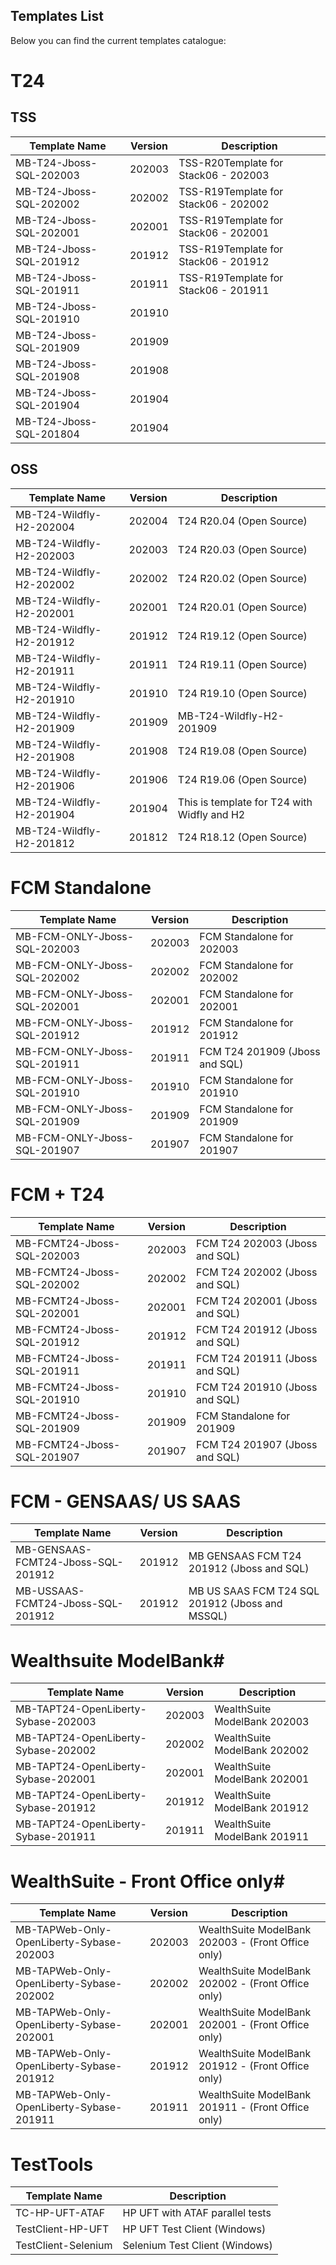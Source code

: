 
## Templates List ##


Below you can find the current templates catalogue: 

# T24   #
## TSS ##
| Template   Name         | Version | Description                          |
|-------------------------|---------|--------------------------------------|
| MB-T24-Jboss-SQL-202003 | 202003  | TSS-R20Template for Stack06 - 202003 |
| MB-T24-Jboss-SQL-202002 | 202002  | TSS-R19Template for Stack06 - 202002 |
| MB-T24-Jboss-SQL-202001 | 202001  | TSS-R19Template for Stack06 - 202001 |
| MB-T24-Jboss-SQL-201912 | 201912  | TSS-R19Template for Stack06 - 201912 |
| MB-T24-Jboss-SQL-201911 | 201911  | TSS-R19Template for Stack06 - 201911 |
| MB-T24-Jboss-SQL-201910 | 201910  |                                      |
| MB-T24-Jboss-SQL-201909 | 201909  |                                      |
| MB-T24-Jboss-SQL-201908 | 201908  |                                      |
| MB-T24-Jboss-SQL-201904 | 201904  |                                      |
| MB-T24-Jboss-SQL-201804 | 201904  |                                      |

## OSS ##
| Template   Name          | Version | Description                                 |
|--------------------------|---------|---------------------------------------------|
| MB-T24-Wildfly-H2-202004 | 202004  | T24 R20.04 (Open Source)                    |
| MB-T24-Wildfly-H2-202003 | 202003  | T24 R20.03 (Open Source)                    |
| MB-T24-Wildfly-H2-202002 | 202002  | T24 R20.02 (Open Source)                    |
| MB-T24-Wildfly-H2-202001 | 202001  | T24 R20.01 (Open Source)                    |
| MB-T24-Wildfly-H2-201912 | 201912  | T24 R19.12 (Open Source)                    |
| MB-T24-Wildfly-H2-201911 | 201911  | T24 R19.11 (Open Source)                    |
| MB-T24-Wildfly-H2-201910 | 201910  | T24 R19.10 (Open Source)                    |
| MB-T24-Wildfly-H2-201909 | 201909  | MB-T24-Wildfly-H2-201909                    |
| MB-T24-Wildfly-H2-201908 | 201908  | T24 R19.08 (Open Source)                    |
| MB-T24-Wildfly-H2-201906 | 201906  | T24 R19.06 (Open Source)                    |
| MB-T24-Wildfly-H2-201904 | 201904  | This is template for T24 with Widfly and H2 |
| MB-T24-Wildfly-H2-201812 | 201812  | T24 R18.12 (Open Source)                    |


# FCM Standalone #
| Template   Name              | Version | Description                    |
|------------------------------|---------|--------------------------------|
| MB-FCM-ONLY-Jboss-SQL-202003 | 202003  | FCM Standalone for 202003      |
| MB-FCM-ONLY-Jboss-SQL-202002 | 202002  | FCM Standalone for 202002      |
| MB-FCM-ONLY-Jboss-SQL-202001 | 202001  | FCM Standalone for 202001      |
| MB-FCM-ONLY-Jboss-SQL-201912 | 201912  | FCM Standalone for 201912      |
| MB-FCM-ONLY-Jboss-SQL-201911 | 201911  | FCM T24 201909 (Jboss and SQL) |
| MB-FCM-ONLY-Jboss-SQL-201910 | 201910  | FCM Standalone for 201910      |
| MB-FCM-ONLY-Jboss-SQL-201909 | 201909  | FCM Standalone for 201909      |
| MB-FCM-ONLY-Jboss-SQL-201907 | 201907  | FCM Standalone for 201907      |

# FCM + T24 #
| Template   Name            | Version | Description                    |
|----------------------------|---------|--------------------------------|
| MB-FCMT24-Jboss-SQL-202003 | 202003  | FCM T24 202003 (Jboss and SQL) |
| MB-FCMT24-Jboss-SQL-202002 | 202002  | FCM T24 202002 (Jboss and SQL) |
| MB-FCMT24-Jboss-SQL-202001 | 202001  | FCM T24 202001 (Jboss and SQL) |
| MB-FCMT24-Jboss-SQL-201912 | 201912  | FCM T24 201912 (Jboss and SQL) |
| MB-FCMT24-Jboss-SQL-201911 | 201911  | FCM T24 201911 (Jboss and SQL) |
| MB-FCMT24-Jboss-SQL-201910 | 201910  | FCM T24 201910 (Jboss and SQL) |
| MB-FCMT24-Jboss-SQL-201909 | 201909  | FCM Standalone for 201909      |
| MB-FCMT24-Jboss-SQL-201907 | 201907  | FCM T24 201907 (Jboss and SQL) |	

# FCM - GENSAAS/ US SAAS  #
| Template   Name                    | Version | Description                                     |
|------------------------------------|---------|-------------------------------------------------|
| MB-GENSAAS-FCMT24-Jboss-SQL-201912 | 201912  | MB GENSAAS FCM T24 201912 (Jboss and SQL)       |
| MB-USSAAS-FCMT24-Jboss-SQL-201912  | 201912  | MB US SAAS FCM T24 SQL 201912 (Jboss and MSSQL) |


# Wealthsuite ModelBank#
| Template   Name                     | Version | Description                  |
|-------------------------------------|---------|------------------------------|
| MB-TAPT24-OpenLiberty-Sybase-202003 | 202003  | WealthSuite ModelBank 202003 |
| MB-TAPT24-OpenLiberty-Sybase-202002 | 202002  | WealthSuite ModelBank 202002 |
| MB-TAPT24-OpenLiberty-Sybase-202001 | 202001  | WealthSuite ModelBank 202001 |
| MB-TAPT24-OpenLiberty-Sybase-201912 | 201912  | WealthSuite ModelBank 201912 |
| MB-TAPT24-OpenLiberty-Sybase-201911 | 201911  | WealthSuite ModelBank 201911 |

# WealthSuite - Front Office only#
| Template   Name                          | Version | Description                                        |
|------------------------------------------|---------|----------------------------------------------------|
| MB-TAPWeb-Only-OpenLiberty-Sybase-202003 | 202003  | WealthSuite ModelBank 202003 - (Front Office only) |
| MB-TAPWeb-Only-OpenLiberty-Sybase-202002 | 202002  | WealthSuite ModelBank 202002 - (Front Office only) |
| MB-TAPWeb-Only-OpenLiberty-Sybase-202001 | 202001  | WealthSuite ModelBank 202001 - (Front Office only) |
| MB-TAPWeb-Only-OpenLiberty-Sybase-201912 | 201912  | WealthSuite ModelBank 201912 - (Front Office only) |
| MB-TAPWeb-Only-OpenLiberty-Sybase-201911 | 201911  | WealthSuite ModelBank 201911 - (Front Office only) |

# TestTools #
| Template   Name 	| Description 	|
|-	|-	|
| TC-HP-UFT-ATAF 	| HP UFT with ATAF parallel tests 	|
| TestClient-HP-UFT 	| HP UFT Test Client (Windows) 	|
| TestClient-Selenium 	| Selenium Test Client (Windows) 	|

